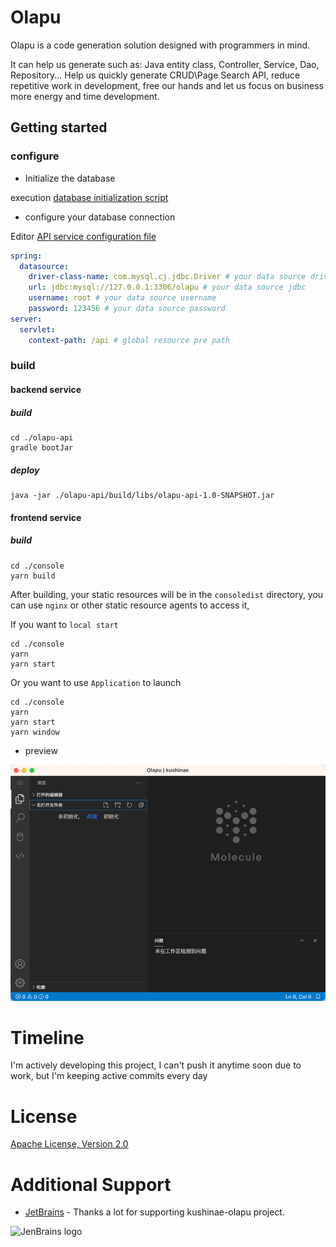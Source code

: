# Olapu

Olapu is a code generation solution designed with programmers in mind.

It can help us generate such as: Java entity class, Controller, Service, Dao, Repository... Help us quickly generate CRUD\Page Search API, reduce repetitive work in development, free our hands and let us focus on business more energy and time development.

## Getting started

### configure

- Initialize the database

execution [database initialization script](./sql/init.sql)

- configure your database connection

Editor [API service configuration file](./olapu-api/src/main/resources/application.yaml) 

```yaml
spring:
  datasource:
    driver-class-name: com.mysql.cj.jdbc.Driver # your data source driver
    url: jdbc:mysql://127.0.0.1:3306/olapu # your data source jdbc
    username: root # your data source username
    password: 123456 # your data source password
server:
  servlet:
    context-path: /api # global resource pre path
```

### build

#### backend service

##### build

```shell
cd ./olapu-api
gradle bootJar
```

##### deploy

```shell
java -jar ./olapu-api/build/libs/olapu-api-1.0-SNAPSHOT.jar
```


#### frontend service

##### build

```shell
cd ./console
yarn build
```

After building, your static resources will be in the `consoledist` directory, you can use `nginx` or other static resource agents to access it,

If you want to `local start`

```shell
cd ./console
yarn
yarn start
```

Or you want to use `Application` to launch

```shell
cd ./console
yarn
yarn start
yarn window
```

- preview

![](./docs/quickstart/applicaiton_preview.png)

# Timeline

I'm actively developing this project, I can't push it anytime soon due to work, but I'm keeping active commits every day

# License

[Apache License, Version 2.0](https://www.apache.org/licenses/LICENSE-2.0)

# Additional Support

* [JetBrains](https://www.jetbrains.com/?from=kushinae/olapu) - Thanks a lot for
  supporting kushinae-olapu project.

![JenBrains logo](https://springdoc.org/img/jetbrains.svg)